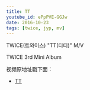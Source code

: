 ```yaml
---
title: TT
youtube_id: ePpPVE-GGJw
date: 2016-10-23
tags: [twice, jyp, mv]
---
```

TWICE(트와이스) "TT(티티)" M/V

TWICE 3rd Mini Album  

视频原地址戳下面：

* [ TT](https://www.youtube.com/watch?v=ePpPVE-GGJw)
